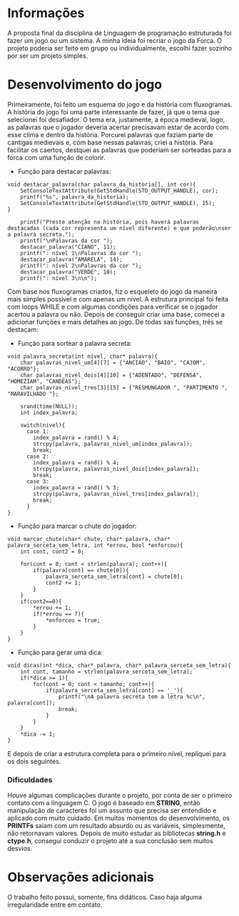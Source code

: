 # Informações
A proposta final da disciplina de Linguagem de programação estruturada foi fazer um jogo ou um sistema. A minha ideia foi recriar o jogo da Forca. O projeto poderia ser feito em grupo ou individualmente, escolhi fazer sozinho por ser um projeto simples.

# Desenvolvimento do jogo
Primeiramente, foi feito um esquema do jogo e da história com fluxogramas. A história do jogo foi uma parte interessante de fazer, já que o tema que selecionei foi desafiador. O tema era, justamente, a época medieval, logo, as palavras que o jogador deveria acertar precisavam estar de acordo com esse clima e dentro da história. Porcurei palavras que faziam parte de cantigas medievais e, com base nessas palavras, criei a história. Para facilitar os caertos, destquei as palavras que poderiam ser sorteadas para a forca com uma função de colorir.

- Função para destacar palavras:
```
void destacar_palavra(char palavra_da_historia[], int cor){
	SetConsoleTextAttribute(GetStdHandle(STD_OUTPUT_HANDLE), cor);
	printf("%s", palavra_da_historia);
	SetConsoleTextAttribute(GetStdHandle(STD_OUTPUT_HANDLE), 15);
}

	printf("Preste atenção na história, pois haverá palavras destacadas (cada cor representa um nível diferente) e que poderão\nser a palavra secreta.");
	printf("\nPalavras da cor ");
	destacar_palavra("CIANO", 11);
	printf(": nível 1\nPalavras da cor ");
	destacar_palavra("AMARELA", 14);
	printf(": nível 2\nPalavras da cor ");
	destacar_palavra("VERDE", 10);
	printf(": nível 3\n\n");
```

Com base nos fluxogramas criados, fiz o esqueleto do jogo da maneira mais simples possível e com apenas um nível. A estrutura principal foi feita com loops WHILE e com algumas condições para verificar se o jogador acertou a palavra ou não. Depois de conseguir criar uma base, comecei a adicionar funções e mais detalhes ao jogo. De todas sas funções, três se destacam:

- Função para sortear a palavra secreta:
```
void palavra_secreta(int nivel, char* palavra){
    char palavras_nivel_um[4][7] = {"ANCIAO", "BAIO", "CAJOM", "ACORRO"};
    char palavras_nivel_dois[4][10] = {"ADENTADO", "DEFENSA", "HOMEZIAM", "CANDEAS"};
    char palavras_nivel_tres[3][15] = {"RESMUNGADOR ", "PARTIMENTO ", "MARAVILHADO "};
    
    srand(time(NULL));
    int index_palavra;
    
    switch(nivel){
      case 1:
      	index_palavra = rand() % 4;
        strcpy(palavra, palavras_nivel_um[index_palavra]);
        break;
      case 2:
      	index_palavra = rand() % 4;
        strcpy(palavra, palavras_nivel_dois[index_palavra]);
        break;
      case 3:
      	index_palavra = rand() % 3;
        strcpy(palavra, palavras_nivel_tres[index_palavra]);
        break;
      }
}
```

- Função para marcar o chute do jogador:
```
void marcar_chute(char* chute, char* palavra, char* palavra_serceta_sem_letra, int *errou, bool *enforcou){
	int cont, cont2 = 0;
		
	for(cont = 0; cont < strlen(palavra); cont++){
		if(palavra[cont] == chute[0]){
			palavra_serceta_sem_letra[cont] = chute[0];
			cont2 += 1;
		}
	}
	if(cont2==0){
		*errou += 1;
		if(*errou == 7){
			*enforcou = true;
		}
	}
}
```
- Função para gerar uma dica:
```
void dicas(int *dica, char* palavra, char* palavra_serceta_sem_letra){
	int cont, tamanho = strlen(palavra_serceta_sem_letra);
	if(*dica >= 1){
		for(cont = 0; cont < tamanho; cont++){
			if(palavra_serceta_sem_letra[cont] == '_'){
				printf("\nA palavra secreta tem a letra %c\n", palavra[cont]);
				break;
			}
		}
	}
	*dica -= 1;
}
```

E depois de criar a estrutura completa para o primeiro nível, repliquei para os dois seguintes.

### Dificuldades
Houve algumas complicações durante o projeto, por conta de ser o primeiro contato com a linguagem C. O jogo é baseado em **STRING**, então manipulação de caracteres foi um assunto que precisa ser entendido e aplicado com muito cuidado. Em muitos momentos do desenvolvimento, os **PRINTFs** saiam com um resultado absurdo ou as variáveis, simplesmente, não retornavam valores. Depois de muito estudar as bibliotecas __string.h__ e __ctype.h__, consegui conduzir o projeto até a sua conclusão sem muitos desvios.

# Observações adicionais
O trabalho feito possui, somente, fins didáticos. Caso haja alguma irregularidade entre em contato.
